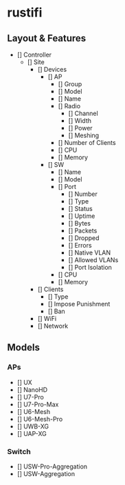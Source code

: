 # rustifi

## Layout & Features

- [] Controller
  - [] Site
    - [] Devices
      - [] AP
        - [] Group
        - [] Model
        - [] Name
        - [] Radio
            - [] Channel
            - [] Width
            - [] Power
            - [] Meshing
        - [] Number of Clients
        - [] CPU
        - [] Memory
      - [] SW
        - [] Name
        - [] Model
        - [] Port
          - [] Number
          - [] Type
          - [] Status
          - [] Uptime
          - [] Bytes
          - [] Packets
          - [] Dropped
          - [] Errors
          - [] Native VLAN
          - [] Allowed VLANs
          - [] Port Isolation
        - [] CPU
        - [] Memory
    - [] Clients
      - [] Type
      - [] Impose Punishment
      - [] Ban
    - [] WiFi
    - [] Network

## Models

### APs

- [] UX
- [] NanoHD
- [] U7-Pro
- [] U7-Pro-Max
- [] U6-Mesh
- [] U6-Mesh-Pro
- [] UWB-XG
- [] UAP-XG

### Switch

- [] USW-Pro-Aggregation
- [] USW-Aggregation
